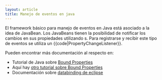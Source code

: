 ```yaml
---
layout: article
title: Manejo de eventos en java
---
```

El framework básico para manejo de eventos en Java está asociado a la idea de JavaBean. 
Los JavaBeans tienen la posibilidad de notificar los cambios en sus propiedades utilizando s. 
Para registrarse y recibir este tipo de eventos se utiliza un {{code|PropertyChangeListener}}.

Pueden encontrar más documentación al respecto en:

-   Tutorial de Java sobre [Bound Properties](http://download.oracle.com/javase/tutorial/javabeans/properties/bound.html)
-   Aquí hay [otro tutorial sobre Bound Properties](http://enos.itcollege.ee/~jpoial/docs/tutorial/javabeans/properties/bound.html)
-   Documentación sobre [databinding de eclipse](http://www.vogella.de/articles/EclipseDataBinding/article.html)

